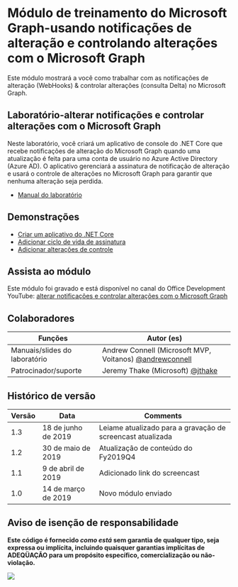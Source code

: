 # <a name="microsoft-graph-training-module---using-change-notifications-and-track-changes-with-microsoft-graph"></a>Módulo de treinamento do Microsoft Graph-usando notificações de alteração e controlando alterações com o Microsoft Graph

Este módulo mostrará a você como trabalhar com as notificações de alteração (WebHooks) & controlar alterações (consulta Delta) no Microsoft Graph.

## <a name="lab---change-notifications-and-track-changes-with-the-microsoft-graph"></a>Laboratório-alterar notificações e controlar alterações com o Microsoft Graph

Neste laboratório, você criará um aplicativo de console do .NET Core que recebe notificações de alteração do Microsoft Graph quando uma atualização é feita para uma conta de usuário no Azure Active Directory (Azure AD). O aplicativo gerenciará a assinatura de notificação de alteração e usará o controle de alterações no Microsoft Graph para garantir que nenhuma alteração seja perdida.

- [Manual do laboratório](./Lab.md)

## <a name="demos"></a>Demonstrações

- [Criar um aplicativo do .NET Core](./demos/01-create-application)
- [Adicionar ciclo de vida de assinatura](./demos/02-subscription-management)
- [Adicionar alterações de controle](./demos/03-track-changes)

## <a name="watch-the-module"></a>Assista ao módulo

Este módulo foi gravado e está disponível no canal do Office Development YouTube: [alterar notificações e controlar alterações com o Microsoft Graph](https://youtu.be/fThiCZmIcMQ)

## <a name="contributors"></a>Colaboradores

|        Funções         |                                       Autor (es)                                       |
| -------------------- | ------------------------------------------------------------------------------------- |
| Manuais/slides do laboratório | Andrew Connell (Microsoft MVP, Voitanos) [@andrewconnell](//github.com/andrewconnell) |
| Patrocinador/suporte    | Jeremy Thake (Microsoft) [@jthake](//github.com/jthake)                               |

## <a name="version-history"></a>Histórico de versão

| Versão |      Data      |                     Comments                     |
| ------- | -------------- | ------------------------------------------------ |
| 1.3     | 18 de junho de 2019  | Leiame atualizado para a gravação de screencast atualizada |
| 1.2     | 30 de maio de 2019   | Atualização de conteúdo do Fy2019Q4                         |
| 1.1     | 9 de abril de 2019  | Adicionado link do screencast                            |
| 1.0     | 14 de março de 2019 | Novo módulo enviado                             |

## <a name="disclaimer"></a>Aviso de isenção de responsabilidade

**Este código é fornecido _como está_ sem garantia de qualquer tipo, seja expressa ou implícita, incluindo quaisquer garantias implícitas de ADEQÜAÇÃO para um propósito específico, comercialização ou não-violação.**

<img src="https://telemetry.sharepointpnp.com/msgraph-training-changenotifications" />
